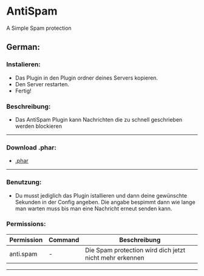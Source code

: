 # AntiSpam
A Simple Spam protection

## German:

### Instalieren:
- Das Plugin in den Plugin ordner deines Servers kopieren.
- Den Server restarten. 
- Fertig!
### Beschreibung:
- Das AntiSpam Plugin kann Nachrichten die zu schnell geschrieben werden blockieren

--------------------
### Download .phar:
- [.phar](https://poggit.pmmp.io/ci/Hyroxing/AntiSpam/Anti-Spam-iTzFreeHD)
--------------------

### Benutzung:
- Du musst jediglich das Plugin istallieren und dann deine gewünschte Sekunden in der Config angeben. Die angabe bespimmt dann wie lange man warten muss bis man eine Nachricht erneut senden kann.

### Permissions:
| Permission | Command | Beschreibung |
| ------------- | ------------- |------------- | 
| anti.spam | - | Die Spam protection wird dich jetzt nicht mehr erkennen |

------

